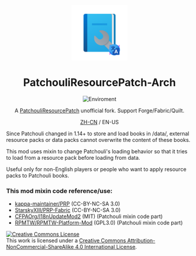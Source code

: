 <center><div align="center">

<img height="150" src="icon/400x400.png" width="150"/>

# PatchouliResourcePatch-Arch

![Enviroment](https://img.shields.io/badge/Enviroment-Client-purple)


A [PatchouliResourcePatch](https://www.curseforge.com/minecraft/mc-mods/prp) unofficial fork. 
Support Forge/Fabric/Quilt.

[ZH-CN](README-zh_cn.md) / EN-US

</div></center>

Since Patchouli changed in 1.14+ to store and load books in /data/, 
external resource packs or data packs cannot overwrite the content of these books.

This mod uses mixin to change Patchouli's loading behavior so that it tries to load from a 
resource pack before loading from data.

Useful only for non-English players or people who want to apply resource packs to Patchouli books.

### This mod mixin code reference/use:
- [kappa-maintainer/PRP](https://github.com/kappa-maintainer/PRP) (CC-BY-NC-SA 3.0)
- [StarskyXIII/PRP-Fabric](https://github.com/StarskyXIII/PRP-Fabric) (CC-BY-NC-SA 3.0)
- [CFPAOrg/I18nUpdateMod2](https://github.com/CFPAOrg/I18nUpdateMod2) (MIT) (Patchouli mixin code part)
- [RPMTW/RPMTW-Platform-Mod](https://github.com/RPMTW/RPMTW-Platform-Mod) (GPL3.0) (Patchouli mixin code part)

<a rel="license" href="http://creativecommons.org/licenses/by-nc-sa/4.0/"><img alt="Creative Commons License" style="border-width:0" src="https://i.creativecommons.org/l/by-nc-sa/4.0/88x31.png" /></a><br />This work is licensed under a <a rel="license" href="http://creativecommons.org/licenses/by-nc-sa/4.0/">Creative Commons Attribution-NonCommercial-ShareAlike 4.0 International License</a>.
